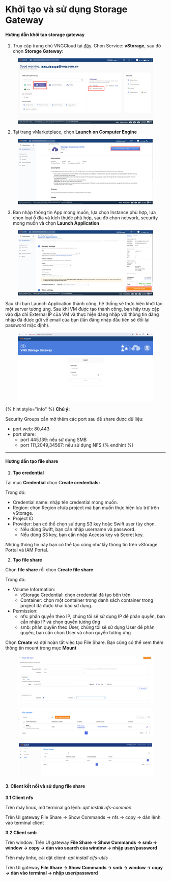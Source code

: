 # Khởi tạo và sử dụng Storage Gateway

#### Hướng dẫn khởi tạo storage gateway <a href="#khoitaovasudungstoragegateway-1.taostoragegateway" id="khoitaovasudungstoragegateway-1.taostoragegateway"></a>

1. Truy cập trang chủ VNGCloud tại [đây](https://dashboard.console.vngcloud.vn/). Chọn Service: **vStorage**, sau đó chọn **Storage Gateway**:

<figure><img src="../../.gitbook/assets/image (555).png" alt=""><figcaption></figcaption></figure>

2. Tại trang vMarketplace, chọn **Launch on Computer Engine**

<figure><img src="../../.gitbook/assets/image (556).png" alt=""><figcaption></figcaption></figure>

3. Bạn nhập thông tin App mong muốn, lựa chọn Instance phù hợp, lựa chọn loại ổ đĩa và kích thước phù hợp, sau đó chọn network, security mong muốn và chọn **Launch Application**

<figure><img src="../../.gitbook/assets/image (557).png" alt=""><figcaption></figcaption></figure>

Sau khi bạn Launch Application thành công, hệ thống sẽ thực hiện khởi tạo một server tương ứng. Sau khi VM được tạo thành công, bạn hãy truy cập vào địa chỉ External IP của VM và thực hiện đăng nhập với thông tin đăng nhập đã được gửi về email của bạn (lần đăng nhập đầu tiên sẽ đổi lại password mặc định).

<figure><img src="../../.gitbook/assets/image (561).png" alt=""><figcaption></figcaption></figure>

{% hint style="info" %}
**Chú ý:**

Security Groups cần mở thêm các port sau để share được dữ liệu:

* port web: 80,443&#x20;
* port share:
  * port 445,139: nếu sử dụng SMB
  * port 111,2049,34567: nếu sử dụng NFS
{% endhint %}

***

#### Hướng dẫn tạo file share  <a href="#khoitaovasudungstoragegateway-2.taofileshare" id="khoitaovasudungstoragegateway-2.taofileshare"></a>

1. **Tạo credential**

Tại mục **Credential** chọn C**reate credentials:**&#x20;

Trong đó:&#x20;

* Credential name: nhập tên credential mong muốn.
* Region: chọn Region chứa project mà bạn muốn thực hiện lưu trữ trên vStorage.
* Project ID
* Provider: bạn có thể chọn sử dụng S3 key hoặc Swift user tùy chọn.
  * Nếu dùng Swift, bạn cần nhập username và password.
  * Nếu dùng S3 key, bạn cần nhập Access key và Secret key.

Những thông tin này bạn có thể tạo cũng như lấy thông tin trên vStorage Portal và IAM Portal.&#x20;

2. **Tạo file share**

Chọn **file share** rồi chọn C**reate file share**

Trong đó:

* Volume Information:
  * vStorage Credential: chọn credential đã tạo bên trên.
  * Container: chọn một container trong danh sách container trong project đã được khai báo sử dụng.
* Permission:
  * nfs: phân quyền theo IP, chúng tôi sẽ sử dụng IP để phân quyền, bạn cần nhập IP và chọn quyền tương ứng
  * smb: phân quyền theo User, chúng tôi sẽ sử dụng User để phân quyền, bạn cần chọn User và chọn quyền tương ứng

Chọn **Create** và đợi hoàn tất việc tạo File Share. Bạn cũng có thể xem thêm thông tin mount trong mục **Mount**

<figure><img src="../../.gitbook/assets/image (562).png" alt=""><figcaption></figcaption></figure>

<figure><img src="../../.gitbook/assets/image (565).png" alt=""><figcaption></figcaption></figure>

<figure><img src="../../.gitbook/assets/image (564).png" alt=""><figcaption></figcaption></figure>

#### 3. Client kết nối và sử dụng file share <a href="#khoitaovasudungstoragegateway-3.clientketnoivasudungfileshare" id="khoitaovasudungstoragegateway-3.clientketnoivasudungfileshare"></a>

**3.1 Client nfs**

Trên máy linux, mở terminal gõ lệnh: _apt install nfs-common_

Trên UI gateway File Share -> Show Commands -> nfs -> copy -> dán lệnh vào terminal client

**3.2 Client smb**

Trên window: Trên UI gateway **File Share -> Show Commands -> smb -> window -> copy -> dán vào search của window -> nhập user/password**

Trên máy linhx, cài dặt client:  _apt install cifs-utils_&#x20;

Trên UI gateway **File Share -> Show Commands -> smb -> window -> copy -> dán vào terminal -> nhập user/password**
